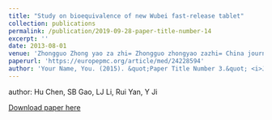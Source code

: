 ```yaml
---
title: "Study on bioequivalence of new Wubei fast-release tablet"
collection: publications
permalink: /publication/2019-09-28-paper-title-number-14
excerpt: ''
date: 2013-08-01
venue: 'Zhongguo Zhong yao za zhi= Zhongguo zhongyao zazhi= China journal of Chinese materia medica'
paperurl: 'https://europepmc.org/article/med/24228594'
author: 'Your Name, You. (2015). &quot;Paper Title Number 3.&quot; <i>Journal 1</i>. 1(3).'
---
```


author: Hu Chen, SB Gao, LJ Li, Rui Yan, Y Ji

[Download paper here](https://europepmc.org/article/med/24228594)

